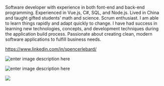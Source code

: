 Software developer with experience in both font-end and back-end programming. Experienced in Vue.js, C#, SQL, and Node.js. Lived in China and taught gifted students’ math and science. Scrum enthusiast. I am able to learn things rapidly and adapt quickly to change. I have had success in learning new technologies, concepts, and development techniques during the application build process. Passionate about creating clean, modern software applications to fulfill business needs.

https://www.linkedin.com/in/spencerlebard/

![enter image description here](https://raw.githubusercontent.com/SpencerLeBard/Spencer-LeBard-s-Resume/master/Assets/icons.png)

![enter image description here](https://raw.githubusercontent.com/SpencerLeBard/Spencer-LeBard-s-Resume/master/Assets/resumepng.PNG)

<div>
  <a href="/" align="right">
    <img src="https://github-readme-stats.vercel.app/api?username=SpencerLeBard&count_private=true&show_icons=true&icon_color=222&title_color=0366d6&text_color=586069&bg_color=fff&hide=issues&hide_border=true&include_all_commits=true" />
  </a>
</div>
